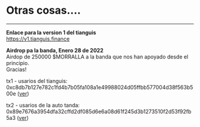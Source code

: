 # Otras cosas....

---

**Enlace para la version 1 del tianguis**  
https://v1.tianguis.finance  
  
**Airdrop pa la banda, Enero 28 de 2022**  
Airdop de 250000 $MORRALLA a la banda que nos han apoyado desde el principio.  
Gracias! 
   
tx1 - usarios del tianguis:   
0xc8db7b127e782c1fd4b7b05fa108a1e49988024d05ffbb577004d38f563b500e ([ver](https://bscscan.com/tx/0xc8db7b127e782c1fd4b7b05fa108a1e49988024d05ffbb577004d38f563b500e))
   
tx2 - usarios de la auto tanda:   
0x89e7676a3954dfa32cffd2df085d6e6a08d61f245d3b1273510f2d53f92fb5a3 ([ver](https://bscscan.com/tx/0x89e7676a3954dfa32cffd2df085d6e6a08d61f245d3b1273510f2d53f92fb5a3))

